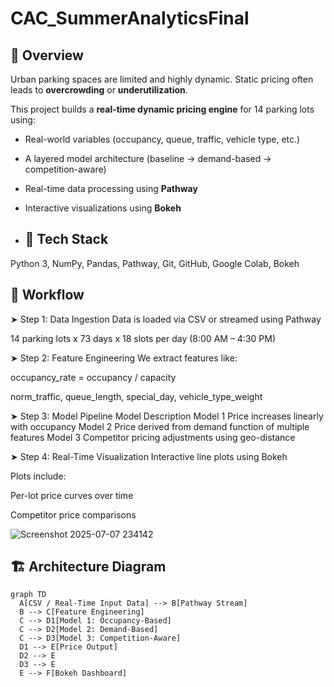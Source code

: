 # CAC_SummerAnalyticsFinal

## 🧠 Overview

Urban parking spaces are limited and highly dynamic. Static pricing often leads to **overcrowding** or **underutilization**.

This project builds a **real-time dynamic pricing engine** for 14 parking lots using:
- Real-world variables (occupancy, queue, traffic, vehicle type, etc.)
- A layered model architecture (baseline → demand-based → competition-aware)
- Real-time data processing using **Pathway**
- Interactive visualizations using **Bokeh**

- ## 🧰 Tech Stack

Python 3, NumPy, Pandas, Pathway, Git, GitHub, Google Colab, Bokeh


## 🔄 Workflow
➤ Step 1: Data Ingestion
Data is loaded via CSV or streamed using Pathway

14 parking lots x 73 days x 18 slots per day (8:00 AM – 4:30 PM)

➤ Step 2: Feature Engineering
We extract features like:

occupancy_rate = occupancy / capacity

norm_traffic, queue_length, special_day, vehicle_type_weight

➤ Step 3: Model Pipeline
Model	Description
Model 1	Price increases linearly with occupancy
Model 2	Price derived from demand function of multiple features
Model 3	Competitor pricing adjustments using geo-distance

➤ Step 4: Real-Time Visualization
Interactive line plots using Bokeh

Plots include:

Per-lot price curves over time

Competitor price comparisons


![Screenshot 2025-07-07 234142](https://github.com/user-attachments/assets/d926103a-5c66-4e4c-a708-912153b27ece)

## 🏗️ Architecture Diagram 

```mermaid
graph TD
  A[CSV / Real-Time Input Data] --> B[Pathway Stream]
  B --> C[Feature Engineering]
  C --> D1[Model 1: Occupancy-Based]
  C --> D2[Model 2: Demand-Based]
  C --> D3[Model 3: Competition-Aware]
  D1 --> E[Price Output]
  D2 --> E
  D3 --> E
  E --> F[Bokeh Dashboard]


